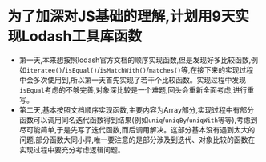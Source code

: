 # 为了加深对JS基础的理解,计划用9天实现Lodash工具库函数
* 第一天,本来想按照lodash官方文档的顺序实现函数,但是发现好多比较函数,例如`iteratee()`/`isEqual()`/`isMatchWith()`/`matches()`等,在接下来的实现过程中会多次使用到,所以第一天首先实现了若干个比较函数。实现过程中发现`isEqual`考虑的不够完善,对象深比较是一个难题,回头会重新全面考虑,进行重写。
* 第二天,基本按照文档顺序实现函数,主要内容为Array部分,实现过程中有部分函数可以调用同名迭代函数得到结果(例如`uniq`/`uniqBy`/`uniqWith`等等),考虑到尽可能简单,于是先写了迭代函数,而后调用解决。这部分基本没有遇到太大的问题,部分函数大同小异,唯一要注意的是部分涉及到迭代、对象比较的函数在实现过程中要充分考虑逻辑问题。